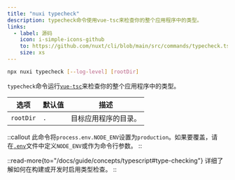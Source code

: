 ```yaml
---
title: "nuxi typecheck"
description: typecheck命令使用vue-tsc来检查你的整个应用程序中的类型。
links:
  - label: 源码
    icon: i-simple-icons-github
    to: https://github.com/nuxt/cli/blob/main/src/commands/typecheck.ts
    size: xs
---
```


```bash [终端]
npx nuxi typecheck [--log-level] [rootDir]
```

`typecheck`命令运行[`vue-tsc`](https://github.com/vuejs/language-tools/tree/master/packages/vue-tsc)来检查你的整个应用程序中的类型。

选项        | 默认值          | 描述
-------------------------|-----------------|------------------
`rootDir` | `.` | 目标应用程序的目录。

::callout
此命令将`process.env.NODE_ENV`设置为`production`。如果要覆盖，请在[`.env`](/docs/guide/directory-structure/env)文件中定义`NODE_ENV`或作为命令行参数。
::

::read-more{to="/docs/guide/concepts/typescript#type-checking"}
详细了解如何在构建或开发时启用类型检查。
::
